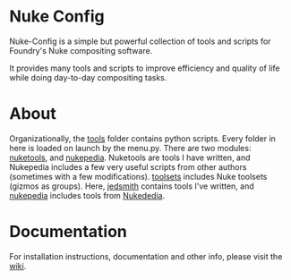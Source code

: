 # Nuke Config
Nuke-Config is a simple but powerful collection of tools and scripts for Foundry's Nuke compositing software. 

It provides many tools and scripts to improve efficiency and quality of life while doing day-to-day compositing tasks. 

# About
Organizationally, the [tools](/tools) folder contains python scripts. Every folder in here is loaded on launch by the menu.py. There are two modules: [nuketools](/tools/python/nuketools), and [nukepedia](/tools/python/nukepedia). Nuketools are tools I have written, and Nukepedia includes a few very useful scripts from other authors (sometimes with a few modifications). [toolsets](/ToolSets) includes Nuke toolsets (gizmos as groups). Here, [jedsmith](/ToolSets/jedsmith) contains tools I've written, and [nukepedia](/ToolSets/nukepedia) includes tools from [Nukededia](http://www.nukepedia.com).

# Documentation
For installation instructions, documentation and other info, please visit the [wiki](/wiki).